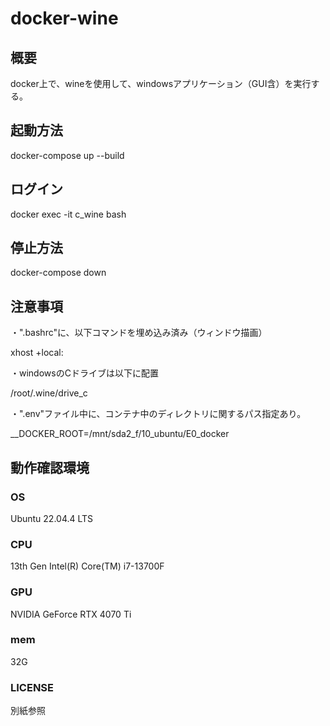 # docker-wine

## 概要

docker上で、wineを使用して、windowsアプリケーション（GUI含）を実行する。

## 起動方法

docker-compose up --build

## ログイン

docker exec -it c_wine bash

## 停止方法

docker-compose down

## 注意事項

・".bashrc"に、以下コマンドを埋め込み済み（ウィンドウ描画）

xhost +local:

・windowsのCドライブは以下に配置

/root/.wine/drive_c

・".env"ファイル中に、コンテナ中のディレクトリに関するパス指定あり。

__DOCKER_ROOT=/mnt/sda2_f/10_ubuntu/E0_docker


## 動作確認環境

### OS

Ubuntu 22.04.4 LTS

### CPU

13th Gen Intel(R) Core(TM) i7-13700F

### GPU

NVIDIA GeForce RTX 4070 Ti

### mem

32G

### LICENSE

別紙参照
